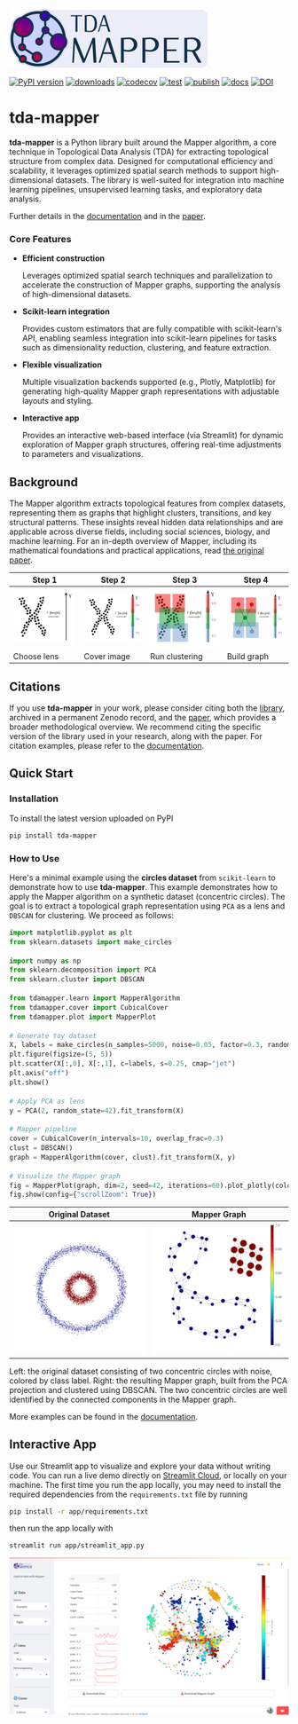 ![Logo](https://github.com/lucasimi/tda-mapper-python/raw/main/docs/source/logos/tda-mapper-logo-horizontal.png)

[![PyPI version](https://img.shields.io/pypi/v/tda-mapper?logo=python&logoColor=silver)](https://pypi.python.org/pypi/tda-mapper)
[![downloads](https://img.shields.io/pypi/dm/tda-mapper?logo=python&logoColor=silver)](https://pypi.python.org/pypi/tda-mapper)
[![codecov](https://img.shields.io/codecov/c/github/lucasimi/tda-mapper-python?logo=codecov&logoColor=silver)](https://codecov.io/github/lucasimi/tda-mapper-python)
[![test](https://img.shields.io/github/actions/workflow/status/lucasimi/tda-mapper-python/test-unit.yml?logo=github&logoColor=silver&branch=main&label=test)](https://github.com/lucasimi/tda-mapper-python/actions/workflows/test-unit.yml)
[![publish](https://img.shields.io/github/actions/workflow/status/lucasimi/tda-mapper-python/publish-pypi.yml?logo=github&logoColor=silver&label=publish)](https://github.com/lucasimi/tda-mapper-python/actions/workflows/publish-pypi.yml)
[![docs](https://img.shields.io/readthedocs/tda-mapper/main?logo=readthedocs&logoColor=silver)](https://tda-mapper.readthedocs.io/en/main/)
[![DOI](https://img.shields.io/badge/DOI-10.5281/zenodo.10642381-blue?logo=doi&logoColor=silver)](https://doi.org/10.5281/zenodo.10642381)

# tda-mapper

**tda-mapper** is a Python library built around the Mapper algorithm, a core technique in Topological Data Analysis (TDA) for extracting topological structure from complex data. Designed for computational efficiency and scalability, it leverages optimized spatial search methods to support high-dimensional datasets. The library is well-suited for integration into machine learning pipelines, unsupervised learning tasks, and exploratory data analysis.

Further details in the
[documentation](https://tda-mapper.readthedocs.io/en/main/)
and in the
[paper](https://openreview.net/pdf?id=lTX4bYREAZ).

### Core Features

- **Efficient construction**
    
    Leverages optimized spatial search techniques and parallelization to accelerate the construction of Mapper graphs, supporting the analysis of high-dimensional datasets.

- **Scikit-learn integration**

    Provides custom estimators that are fully compatible with scikit-learn's API, enabling seamless integration into scikit-learn pipelines for tasks such as dimensionality reduction, clustering, and feature extraction.

- **Flexible visualization**

    Multiple visualization backends supported (e.g., Plotly, Matplotlib) for generating high-quality Mapper graph representations with adjustable layouts and styling.

- **Interactive app**

    Provides an interactive web-based interface (via Streamlit) for dynamic exploration of Mapper graph structures, offering real-time adjustments to parameters and visualizations.

## Background

The Mapper algorithm extracts topological features from complex datasets, representing them as graphs that highlight clusters, transitions, and key structural patterns. These insights reveal hidden data relationships and are applicable across diverse fields, including social sciences, biology, and machine learning. For an in-depth overview of Mapper, including its mathematical foundations and practical applications, read [the original paper](https://research.math.osu.edu/tgda/mapperPBG.pdf).

| Step 1 | Step 2 | Step 3 | Step 4 |
| ------ | ------ | ------ | ------ |
| ![Step 1](https://github.com/lucasimi/tda-mapper-python/raw/main/resources/mapper_1.png) | ![Step 2](https://github.com/lucasimi/tda-mapper-python/raw/main/resources/mapper_2.png) | ![Step 3](https://github.com/lucasimi/tda-mapper-python/raw/main/resources/mapper_3.png) | ![Step 2](https://github.com/lucasimi/tda-mapper-python/raw/main/resources/mapper_4.png) |
| Choose lens | Cover image | Run clustering | Build graph |

## Citations

If you use **tda-mapper** in your work, please consider citing both the [library](https://doi.org/10.5281/zenodo.10642381), archived in a permanent Zenodo record, and the [paper](https://openreview.net/pdf?id=lTX4bYREAZ), which provides a broader methodological overview. We recommend citing the specific version of the library used in your research, along with the paper. For citation examples, please refer to the [documentation](https://tda-mapper.readthedocs.io/en/main/#citations).

## Quick Start

### Installation

To install the latest version uploaded on PyPI

```bash
pip install tda-mapper
```

### How to Use

Here's a minimal example using the **circles dataset** from `scikit-learn` to demonstrate how to use **tda-mapper**. This example demonstrates how to apply the Mapper algorithm on a synthetic dataset (concentric circles). The goal is to extract a topological graph representation using `PCA` as a lens and `DBSCAN` for clustering. We proceed as follows:

```python
import matplotlib.pyplot as plt
from sklearn.datasets import make_circles

import numpy as np
from sklearn.decomposition import PCA
from sklearn.cluster import DBSCAN

from tdamapper.learn import MapperAlgorithm
from tdamapper.cover import CubicalCover
from tdamapper.plot import MapperPlot

# Generate toy dataset
X, labels = make_circles(n_samples=5000, noise=0.05, factor=0.3, random_state=42)
plt.figure(figsize=(5, 5))
plt.scatter(X[:,0], X[:,1], c=labels, s=0.25, cmap="jet")
plt.axis("off")
plt.show()

# Apply PCA as lens
y = PCA(2, random_state=42).fit_transform(X)

# Mapper pipeline
cover = CubicalCover(n_intervals=10, overlap_frac=0.3)
clust = DBSCAN()
graph = MapperAlgorithm(cover, clust).fit_transform(X, y)

# Visualize the Mapper graph
fig = MapperPlot(graph, dim=2, seed=42, iterations=60).plot_plotly(colors=labels)
fig.show(config={"scrollZoom": True})
```

| Original Dataset | Mapper Graph |
| ---------------- | ------------ |
| ![Original Dataset](https://github.com/lucasimi/tda-mapper-python/raw/main/resources/circles_dataset_v2.png) | ![Mapper Graph](https://github.com/lucasimi/tda-mapper-python/raw/main/resources/circles_mean_v2.png) |

Left: the original dataset consisting of two concentric circles with noise, colored by class label. Right: the resulting Mapper graph, built from the PCA projection and clustered using DBSCAN. The two concentric circles are well identified by the connected components in the Mapper graph.

More examples can be found in the
[documentation](https://tda-mapper.readthedocs.io/en/main/examples.html).

## Interactive App

Use our Streamlit app to visualize and explore your data without writing code.
You can run a live demo directly on
[Streamlit Cloud](https://tda-mapper-app.streamlit.app/),
or locally on your machine. The first time you run the app locally, you may need to install the required dependencies from the `requirements.txt` file by running 

```bash
pip install -r app/requirements.txt
```

then run the app locally with 

```bash
streamlit run app/streamlit_app.py
```

![tda-mapper-app](https://github.com/lucasimi/tda-mapper-python/raw/main/resources/tda-mapper-app.png)
